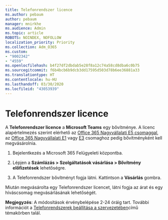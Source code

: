```yaml
---
title: Telefonrendszer licence
ms.author: pebaum
author: pebaum
manager: mnirkhe
ms.audience: Admin
ms.topic: article
ROBOTS: NOINDEX, NOFOLLOW
localization_priority: Priority
ms.collection: Adm_O365
ms.custom:
- "9002342"
- "4559"
ms.openlocfilehash: b4f27df2dbdab5e28f8a12c74a58cd8dba6c0b75
ms.sourcegitcommit: f6b4bcb6b9dcb3dd17595d503d78b6ee36881a33
ms.translationtype: HT
ms.contentlocale: hu-HU
ms.lasthandoff: 03/30/2020
ms.locfileid: "43053939"
---
```

# <a name="phone-system-license"></a>Telefonrendszer licence

A **Telefonrendszer licence** a **Microsoft Teams** egy bővítménye. A licenc alapértelmezés szerint elérhető az [Office 365 Nagyvállalati E5 csomaggal](https://www.microsoft.com/microsoft-365/business/office-365-enterprise-e5-business-software?rtc=1&activetab=pivot%3aoverviewtab), az [Office 365 Nagyvállalati E1](https://products.office.com/business/office-365-enterprise-e1-business-software) vagy [E3](https://products.office.com/business/office-365-enterprise-e3-business-software) csomaghoz pedig bővítményként kell megvásárolnia.

1. Bejelentkezés a Microsoft 365 Felügyeleti központba.

2. Lépjen a **Számlázás > Szolgáltatások vásárlása > Bővítmény előfizetések** lehetőségre. 

3. A Telefonrendszer bővítményt fogja látni. Kattintson a **Vásárlás** gombra.

Miután megvásárolta egy Telefonrendszer licencet, látni fogja az árat és egy híváscsomag megvásárlásának lehetőségét.

**Megjegyzés**: A módosítások érvénybelépése 2-24 óráig tart. További információt a [Telefonrendszerek beállítása a szervezetében](https://docs.microsoft.com/MicrosoftTeams/setting-up-your-phone-system)című témakörben talál. 

